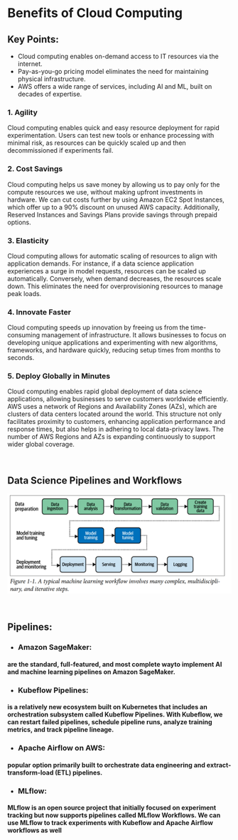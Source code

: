 # Benefits of Cloud Computing


## Key Points:
- Cloud computing enables on-demand access to IT resources via the internet.
- Pay-as-you-go pricing model eliminates the need for maintaining physical infrastructure.
- AWS offers a wide range of services, including AI and ML, built on decades of expertise.


### 1. Agility

Cloud computing enables quick and easy resource deployment for rapid experimentation. Users can test new tools or enhance processing with minimal risk, as resources can be quickly scaled up and then decommissioned if experiments fail.


### 2. Cost Savings

Cloud computing helps us save money by allowing us to pay only for the compute resources we use, without making upfront investments in hardware. We can cut costs further by using Amazon EC2 Spot Instances, which offer up to a 90% discount on unused AWS capacity. Additionally, Reserved Instances and Savings Plans provide savings through prepaid options.

### 3. Elasticity
Cloud computing allows for automatic scaling of resources to align with application demands. For instance, if a data science application experiences a surge in model requests, resources can be scaled up automatically. Conversely, when demand decreases, the resources scale down. This eliminates the need for overprovisioning resources to manage peak loads.

### 4. Innovate Faster
Cloud computing speeds up innovation by freeing us from the time-consuming management of infrastructure. It allows businesses to focus on developing unique applications and experimenting with new algorithms, frameworks, and hardware quickly, reducing setup times from months to seconds.

### 5. Deploy Globally in Minutes
Cloud computing enables rapid global deployment of data science applications, allowing businesses to serve customers worldwide efficiently. AWS uses a network of Regions and Availability Zones (AZs), which are clusters of data centers located around the world. This structure not only facilitates proximity to customers, enhancing application performance and response times, but also helps in adhering to local data-privacy laws. The number of AWS Regions and AZs is expanding continuously to support wider global coverage.


<br />

## Data Science Pipelines and Workflows
![](./image/1.png)

<br />

## Pipelines:
- ### Amazon SageMaker:
#### are the standard, full-featured, and most complete wayto implement AI and machine learning pipelines on Amazon SageMaker. 

- ### Kubeflow Pipelines:
#### is a relatively new ecosystem built on Kubernetes that includes an orchestration subsystem called Kubeflow Pipelines. With Kubeflow, we can restart failed pipelines, schedule pipeline runs, analyze training metrics, and track pipeline lineage.

- ###  Apache Airflow on AWS:
#### popular option primarily built to orchestrate data engineering and extract-transform-load (ETL) pipelines.

- ### MLflow: 
#### MLflow is an open source project that initially focused on experiment tracking but now supports pipelines called MLflow Workflows. We can use MLflow to track experiments with Kubeflow and Apache Airflow workflows as well




